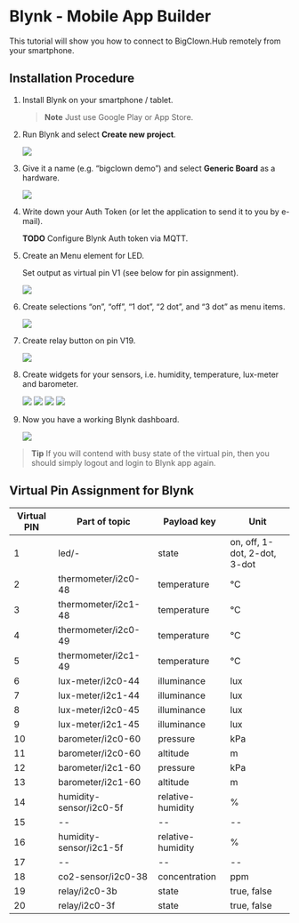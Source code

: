 # Blynk - Mobile App Builder

<!-- toc -->

This tutorial will show you how to connect to BigClown.Hub remotely from your smartphone.


## Installation Procedure

1. Install Blynk on your smartphone / tablet.

   > **Note** Just use Google Play or App Store.

2. Run Blynk and select **Create new project**.

   ![](images/blynk/blynk-create-project-1.png)

3. Give it a name (e.g. “bigclown demo”) and select **Generic Board** as a hardware.

   ![](images/blynk/blynk-create-project-2.png)

4. Write down your Auth Token (or let the application to send it to you by e-mail).

   **TODO** Configure Blynk Auth token via MQTT.

5. Create an Menu element for LED.

   Set output as virtual pin V1 (see below for pin assignment).

   ![](images/blynk/blynk-menu-led-1.png)

6. Create selections “on”, “off”, “1 dot”, “2 dot”, and “3 dot” as menu items.

   ![](images/blynk/blynk-menu-led-2.png)

7. Create relay button on pin V19.

   ![](images/blynk/blynk-button-relay.png)

8. Create widgets for your sensors, i.e. humidity, temperature, lux-meter and barometer.

   ![](images/blynk/blynk-value-humidity.png)
   ![](images/blynk/blynk-value-temperature.png)
   ![](images/blynk/blynk-value-lux-meter.png)
   ![](images/blynk/blynk-value-barometer.png)

7. Now you have a working Blynk dashboard.

   ![](images/blynk/blynk-dashboard.png)

> **Tip** If you will contend with busy state of the virtual pin, then you should simply logout and login to Blynk app again.


## Virtual Pin Assignment for Blynk

| Virtual PIN  | Part of topic           | Payload key       | Unit                         |
| ------------ | ----------------------- | ----------------- | ---------------------------- |
| 1            | led/-                   | state             | on, off, 1-dot, 2-dot, 3-dot |
| 2            | thermometer/i2c0-48     | temperature       | °C                           |
| 3            | thermometer/i2c1-48     | temperature       | °C                           |
| 4            | thermometer/i2c0-49     | temperature       | °C                           |
| 5            | thermometer/i2c1-49     | temperature       | °C                           |
| 6            | lux-meter/i2c0-44       | illuminance       | lux                          |
| 7            | lux-meter/i2c1-44       | illuminance       | lux                          |
| 8            | lux-meter/i2c0-45       | illuminance       | lux                          |
| 9            | lux-meter/i2c1-45       | illuminance       | lux                          |
| 10           | barometer/i2c0-60       | pressure          | kPa                          |
| 11           | barometer/i2c0-60       | altitude          | m                            |
| 12           | barometer/i2c1-60       | pressure          | kPa                          |
| 13           | barometer/i2c1-60       | altitude          | m                            |
| 14           | humidity-sensor/i2c0-5f | relative-humidity | %                            |
| 15           | --                      | --                | --                           |
| 16           | humidity-sensor/i2c1-5f | relative-humidity | %                            |
| 17           | --                      | --                | --                           |
| 18           | co2-sensor/i2c0-38      | concentration     | ppm                          |
| 19           | relay/i2c0-3b           | state             | true, false                  |
| 20           | relay/i2c0-3f           | state             | true, false                  |
